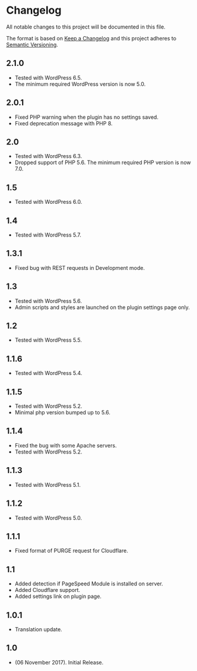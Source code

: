 # Changelog
All notable changes to this project will be documented in this file.

The format is based on [Keep a Changelog](http://keepachangelog.com/)
and this project adheres to [Semantic Versioning](http://semver.org/).

## 2.1.0 ##
* Tested with WordPress 6.5.
* The minimum required WordPress version is now 5.0.

## 2.0.1
* Fixed PHP warning when the plugin has no settings saved.
* Fixed deprecation message with PHP 8.

## 2.0
* Tested with WordPress 6.3.
* Dropped support of PHP 5.6. The minimum required PHP version is now 7.0.

## 1.5
* Tested with WordPress 6.0.

## 1.4
* Tested with WordPress 5.7.

## 1.3.1
* Fixed bug with REST requests in Development mode.

## 1.3
* Tested with WordPress 5.6.
* Admin scripts and styles are launched on the plugin settings page only.

## 1.2
* Tested with WordPress 5.5.

## 1.1.6
* Tested with WordPress 5.4.

## 1.1.5
* Tested with WordPress 5.2.
* Minimal php version bumped up to 5.6.

## 1.1.4
* Fixed the bug with some Apache servers.
* Tested with WordPress 5.2.

## 1.1.3
* Tested with WordPress 5.1.

## 1.1.2
* Tested with WordPress 5.0.

## 1.1.1
* Fixed format of PURGE request for Cloudflare.

## 1.1
* Added detection if PageSpeed Module is installed on server.
* Added Cloudflare support.
* Added settings link on plugin page.

## 1.0.1
* Translation update.

## 1.0
* (06 November 2017). Initial Release.
